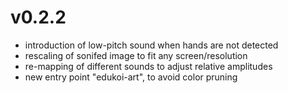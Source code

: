 # v0.2.2
- introduction of low-pitch sound when hands are not detected
- rescaling of sonifed image to fit any screen/resolution
- re-mapping of different sounds to adjust relative amplitudes
- new entry point "edukoi-art", to avoid color pruning